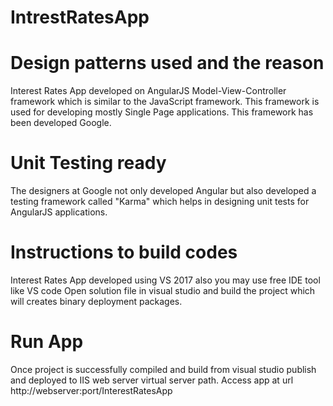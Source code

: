 # IntrestRatesApp
# Design patterns used and the reason
Interest Rates App developed on AngularJS Model-View-Controller framework which is similar to the JavaScript framework.
This framework is used for developing mostly Single Page applications. This framework has been developed Google.

# Unit Testing ready
The designers at Google not only developed Angular but also developed a testing framework called "Karma" which helps in designing unit tests for AngularJS applications.

# Instructions to build codes

Interest Rates App developed using VS 2017 also you may use free IDE tool like VS code
Open solution file in visual studio and build the project which will creates binary deployment packages.

# Run App

Once project is successfully compiled and build from visual studio publish and deployed to IIS web server virtual server path.
Access app at url http://webserver:port/InterestRatesApp


